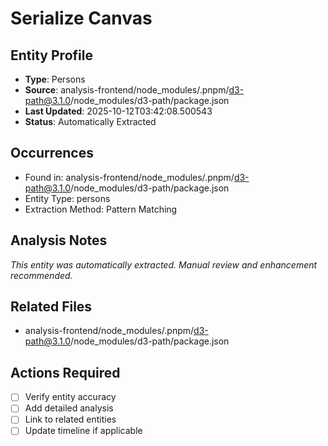 # Serialize Canvas

## Entity Profile
- **Type**: Persons
- **Source**: analysis-frontend/node_modules/.pnpm/d3-path@3.1.0/node_modules/d3-path/package.json
- **Last Updated**: 2025-10-12T03:42:08.500543
- **Status**: Automatically Extracted

## Occurrences
- Found in: analysis-frontend/node_modules/.pnpm/d3-path@3.1.0/node_modules/d3-path/package.json
- Entity Type: persons
- Extraction Method: Pattern Matching

## Analysis Notes
*This entity was automatically extracted. Manual review and enhancement recommended.*

## Related Files
- analysis-frontend/node_modules/.pnpm/d3-path@3.1.0/node_modules/d3-path/package.json

## Actions Required
- [ ] Verify entity accuracy
- [ ] Add detailed analysis
- [ ] Link to related entities
- [ ] Update timeline if applicable
